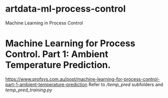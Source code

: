 # artdata-ml-process-control
 Machine Learning in Process Control

# Machine Learning for Process Control. Part 1: Ambient Temperature Prediction.
https://www.profsys.com.au/post/machine-learning-for-process-control-part-1-ambient-temperature-prediction
Refer to */temp_pred* subfolders and *temp_pred_training.py*
